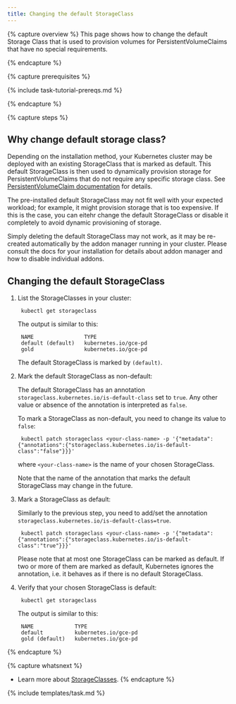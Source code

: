 ```yaml
---
title: Changing the default StorageClass
---
```


{% capture overview %}
This page shows how to change the default Storage Class that is used to
provision volumes for PersistentVolumeClaims that have no special requirements.

{% endcapture %}

{% capture prerequisites %}

{% include task-tutorial-prereqs.md %}

{% endcapture %}

{% capture steps %}

## Why change default storage class?

Depending on the installation method, your Kubernetes cluster may be deployed with
an existing StorageClass that is marked as default. This default StorageClass
is then used to dynamically provision storage for PersistentVolumeClaims
that do not require any specific storage class. See
[PersistentVolumeClaim documentation](/docs/user-guide/persistent-volumes/#class-1)
for details.

The pre-installed default StorageClass may not fit well with your expected workload;
for example, it might provision storage that is too expensive. If this is the case,
you can eitehr change the default StorageClass or disable it completely to avoid
dynamic provisioning of storage.

Simply deleting the default StorageClass may not work, as it may be re-created
automatically by the addon manager running in your cluster. Please consult the docs for your installation
for details about addon manager and how to disable individual addons.

## Changing the default StorageClass

1. List the StorageClasses in your cluster:

        kubectl get storageclass

    The output is similar to this:

        NAME                TYPE
        default (default)   kubernetes.io/gce-pd
        gold                kubernetes.io/gce-pd

   The default StorageClass is marked by `(default)`.

1. Mark the default StorageClass as non-default:

   The default StorageClass has an annotation
   `storageclass.kubernetes.io/is-default-class` set to `true`. Any other value
   or absence of the annotation is interpreted as `false`.

   To mark a StorageClass as non-default, you need to change its value to `false`:

        kubectl patch storageclass <your-class-name> -p '{"metadata": {"annotations":{"storageclass.kubernetes.io/is-default-class":"false"}}}'

    where `<your-class-name>` is the name of your chosen StorageClass.

    Note that the name of the annotation that marks the default StorageClass may
    change in the future.

1. Mark a StorageClass as default:

   Similarly to the previous step, you need to add/set the annotation
   `storageclass.kubernetes.io/is-default-class=true`.

        kubectl patch storageclass <your-class-name> -p '{"metadata": {"annotations":{"storageclass.kubernetes.io/is-default-class":"true"}}}'

   Please note that at most one StorageClass can be marked as default. If two
   or more of them are marked as default, Kubernetes ignores the annotation,
   i.e. it behaves as if there is no default StorageClass.

1. Verify that your chosen StorageClass is default:

        kubectl get storageclass

    The output is similar to this:

        NAME             TYPE
        default          kubernetes.io/gce-pd
        gold (default)   kubernetes.io/gce-pd

{% endcapture %}

{% capture whatsnext %}
* Learn more about [StorageClasses](/docs/user-guide/persistent-volumes/).
{% endcapture %}

{% include templates/task.md %}
